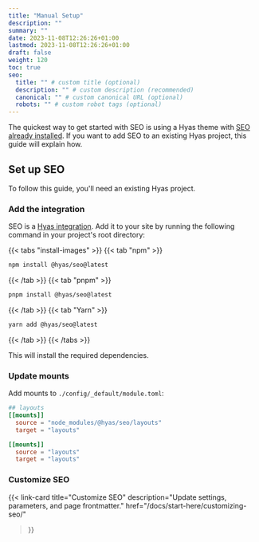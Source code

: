 ```yaml
---
title: "Manual Setup"
description: ""
summary: ""
date: 2023-11-08T12:26:26+01:00
lastmod: 2023-11-08T12:26:26+01:00
draft: false
weight: 120
toc: true
seo:
  title: "" # custom title (optional)
  description: "" # custom description (recommended)
  canonical: "" # custom canonical URL (optional)
  robots: "" # custom robot tags (optional)
---
```


The quickest way to get started with SEO is using a Hyas theme with [SEO already installed](/docs/start-here/getting-started/#check-if-seo-is-installed). If you want to add SEO to an existing Hyas project, this guide will explain how.

## Set up SEO

To follow this guide, you'll need an existing Hyas project.

### Add the integration

SEO is a [Hyas integration](https://docs.gethyas.com/guides/integrations/). Add it to your site by running the following command in your project's root directory:

{{< tabs "install-images" >}}
{{< tab "npm" >}}

```bash
npm install @hyas/seo@latest
```

{{< /tab >}}
{{< tab "pnpm" >}}

```bash
pnpm install @hyas/seo@latest
```

{{< /tab >}}
{{< tab "Yarn" >}}

```bash
yarn add @hyas/seo@latest
```

{{< /tab >}}
{{< /tabs >}}

This will install the required dependencies.

### Update mounts

Add mounts to `./config/_default/module.toml`:

```toml {title=module.toml}
## layouts
[[mounts]]
  source = "node_modules/@hyas/seo/layouts"
  target = "layouts"

[[mounts]]
  source = "layouts"
  target = "layouts"
```

### Customize SEO

{{< link-card
  title="Customize SEO"
  description="Update settings, parameters, and page frontmatter."
  href="/docs/start-here/customizing-seo/"
>}}

